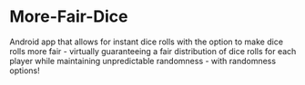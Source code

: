 # More-Fair-Dice
Android app that allows for instant dice rolls with the option to make dice rolls more fair - virtually guaranteeing a fair distribution of dice rolls for each player while maintaining unpredictable randomness - with randomness options!

